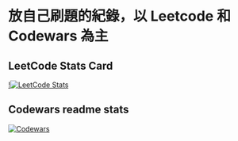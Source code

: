# 放自己刷題的紀錄，以 Leetcode 和 Codewars 為主

## LeetCode Stats Card
[!![LeetCode Stats](https://leetcard.jacoblin.cool/JuneLin2001?theme=dark&font=Trispace&ext=activity)](https://github.com/JacobLinCool/LeetCode-Stats-Card)

## Codewars readme stats
[![Codewars](https://github.r2v.ch/codewars?user=JuneLin2001&theme=gradient&top_languages=true)](https://github.com/DiniFarb/codewars_readme_stats)
